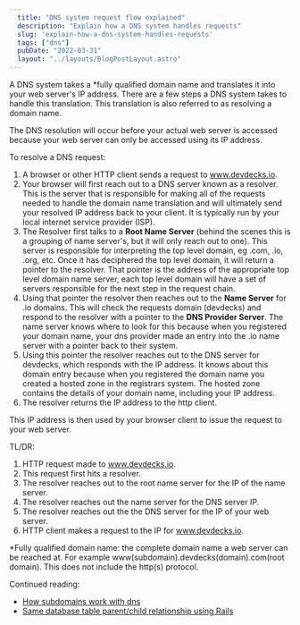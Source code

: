 ```yaml
---
  title: "DNS system request flow explained"
  description: "Explain how a DNS system handles requests"
  slug: 'explain-how-a-dns-system-handles-requests'
  tags: ["dns"]
  pubDate: "2022-03-31"
  layout: "../layouts/BlogPostLayout.astro"
---
```


A DNS system takes a *fully qualified domain name and translates it into your web server's IP address. There are a few steps a DNS system takes to handle this translation. This translation is also referred to as resolving a domain name.

The DNS resolution will occur before your actual web server is accessed because your web server can only be accessed using its IP address.

To resolve a DNS request:

1) A browser or other HTTP client sends a request to www.devdecks.io.
2) Your browser will first reach out to a DNS server known as a resolver. This is the server that is responsible for making all of the requests needed to handle the domain name translation and will ultimately send your resolved IP address back to your client. It is typically run by your local internet service provider (ISP).
3) The Resolver first talks to a **Root Name Server** (behind the scenes this is a grouping of name server's, but it will only reach out to one). This server is responsible for interpreting the top level domain, eg .com, .io, .org, etc. Once it has deciphered the top level domain, it will return a pointer to the resolver. That pointer is the address of the appropriate top level domain name server, each top level domain will have a set of servers responsible for the next step in the request chain.
4) Using that pointer the resolver then reaches out to the **Name Server** for .io domains. This will check the requests domain (devdecks) and respond to the resolver with a pointer to the **DNS Provider Server**. The name server knows where to look for this because when you registered your domain name, your dns provider made an entry into the .io name server with a pointer back to their system.
5) Using this pointer the resolver reaches out to the DNS server for devdecks, which responds with the IP address. It knows about this domain entry because when you registered the domain name you created a hosted zone in the registrars system. The hosted zone contains the details of your domain name, including your IP address.
6) The resolver returns the IP address to the http client.

This IP address is then used by your browser client to issue the request to your web server.

TL/DR:
1) HTTP request made to www.devdecks.io.
2) This request first hits a resolver.
3) The resolver reaches out to the root name server for the IP of the name server.
4) The resolver reaches out the name server for the DNS server IP.
5) The resolver reaches out the the DNS server for the IP of your web server.
6) HTTP client makes a request to the IP for www.devdecks.io.

*Fully qualified domain name: the complete domain name a web server can be reached at. For example www(subdomain).devdecks(domain).com(root domain). This does not include the http(s) protocol.

Continued reading:
- [How subdomains work with dns](https://www.devdecks.io/2022-how-do-subdomains-work-with-dns)
- [Same database table parent/child relationship using Rails](https://www.devdecks.io/2021-same-db-table-parent-child-relationship-rails)

